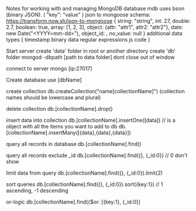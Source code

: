 Notes for working with and managing MongoDB database
  mdb uses bson (binary JSON). 
  ( "key": "value" )
  json to mongoose schema: https://transform.now.sh/json-to-mongoose
  {
    string: "string",
    int: 27,
    double: 2.7,
    boolean: true, 
    array: [1, 2, 3],
    object: {attr: "attr1", attr2: "attr2"},
    date: new Date("<YYYY=mm-dd>"),
    object_id: <ObjectId>,
    no_value: null
  }
  additional data types
  {
    timestamp
    binary data
    regular expressions
    js code
  }


Start server
  create 'data' folder in root or another directory
    create 'db' folder
  mongod -dbpath [path to data folder]
    dont close out of window

connect to server
  mongo [ip:27017]

Create database
  use [dbName]

  create collection
    db.createCollection("name[collectionName]")
    (collection names should be lowercase and plural)

  delete collection
    db.[collectionName].drop()

  insert data into collection
    db.[collectionName].insertOne([data])        // is a object with all the items you want to add to db
    db.[collectionName].insertMany([{data},{data},{data}])

  query all records in database
    db.[collectionName].find()

  query all records exclude _id
    db.[collectionName].find({}, {_id:0})       // 0 don't show

  limit data from query
    db.[collectionName].find({}, {_id:0}).limit(2)

  sort queries
    db.[collectionName].find({}, {_id:0}).sort({key:1})     // 1 ascending, -1 descending

  or-logic
    db.[collectionName].find({$or: [{key:1}, {_id:0}]